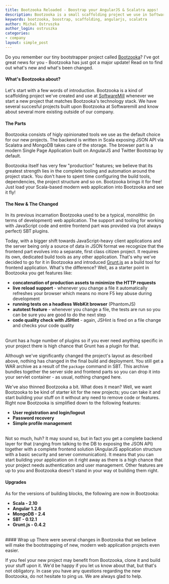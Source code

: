 ```yaml
---
title: Bootzooka Reloaded - Boostrap your AngularJS & Scalatra apps!
description: Bootzooka is a small scaffolding project we use in SoftwareMill to quicky set up new project matching Bootzooka's tech stack. And we share it on GitHub so you'll save time and effort.
keywords: bootzooka, boostrap, scaffolding, angularjs, scalatra
author: Michal Ostruszka
author_login: ostruszka
categories:
- company
layout: simple_post
---
```


Do you remember our tiny bootstrapper project called [Bootzooka](http://github.com/softwaremill/bootzooka)? I've got great news for you - Bootzooka has just got a major update! Read on to find out what's new and what's been changed.

#### What's Bootzooka about?

Let's start with a few words of introduction. Bootzooka is a kind of scaffolding project we've created and use at [SoftwareMill](http://softwaremill.com) whenever we start a new project that matches Bootzooka's technology stack. We have several succesful projects built upon Bootzooka at Softwaremill and know about several more existing outside of our company. 

#### The Parts
Bootzooka consists of higly opinionated tools we use as the default choice for our new projects. The backend is written in Scala exposing JSON API via Scalatra and MongoDB takes care of the storage. The browser part is a modern Single Page Application built on AngularJS and Twitter Bootstrap by default. 

Bootzooka itself has very few "production" features; we believe that its greatest strength lies in the complete tooling and automation around the project stack. You don't have to spent time configuring the build tools, dependencies, the project structure and so on. Bootzooka brings it for free! Just load your Scala-based modern web application into Bootzooka and see it fly!

#### The New & The Changed
In its previous incarnation Bootzooka used to be a typical, monolithic (in terms of development) web application. The support and tooling for working with JavaScript code and entire frontend part was provided via (not always perfect) SBT plugins.

Today, with a bigger shift towards JavaScript-heavy client applications and the server being only a source of data in JSON format we recognize that the frontend part evolves into a separate, first class citizen project. It requires its own, dedicated build tools as any other application. That's why we've decided to go for it in Bootzooka and introduced [Grunt.js](http://gruntjs.com) as a build tool for frontend application. What's the difference? Well, as a starter point in Bootzooka you get features like:


* **concatenation of production assets to minimize the HTTP requests**
* **live reload support** - whenever you change a file it automatically refreshes your browser which means no more F5 key abuse during development
* **running tests on a headless WebKit browser** (PhantomJS)
* **autotest feature** - whenever you change a file, the tests are run so you can be sure you are good to do the next step
* **code quality check with JSHint** - again, JSHint is fired on a file change and checks your code quality

<br />
Grunt has a huge number of plugins so if you ever need anything specific in your project there is high chance that Grunt has a plugin for that.

Although we've significantly changed the project's layout as described above, nothing has changed in the final build and deployment. You still get a WAR archive as a result of the `package` command in SBT. 
This archive bundles together the server side and frontend parts so you can drop it into your servlet container - as usual, nothing changed here.

We've also thinned Bootzooka a bit. What does it mean? Well, we want Bootzooka to be kind of starter kit for the new projects; you can take it and start building your stuff on it without any need to remove code or features. Right now Bootzooka is simplified down to the following features:

* **User registration and login/logout**
* **Password recovery**
* **Simple profile management**

<br />
Not so much, huh? It may sound so, but in fact you get a complete backend layer for that (ranging from talking to the DB to exposing the JSON API) together with a complete frontend solution (AngularJS application structure with a basic security and server communication). 
It means that you can start building your application on it right away as there is a high chance that your project needs authentication and user management. Other features are up to you and Bootzooka doesn't stand in your way ot building them right.

#### Upgrades
As for the versions of building blocks, the following are now in Bootzooka:

* **Scala - 2.10**
* **Angular 1.2.6**
* **MongoDB - 2.4**
* **SBT - 0.12.1**
* **Grunt.js - 0.4.2**

<br />
#### Wrap up
There were several changes in Bootzooka that we believe will make the bootstrapping of new, modern web application projects even easier.

If you feel your new project may benefit from Bootzooka, clone it and build your stuff upon it. We'd be happy if you let us know about that, but that's not obligatory. In case you have any questions regarding the new Bootzooka, do not hesitate to ping us. We are always glad to help.






